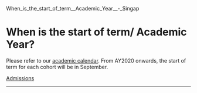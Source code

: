 When_is_the_start_of_term__Academic_Year__-_Singap



When is the start of term/ Academic Year?
=========================================

Please refer to our [academic calendar](/education/undergraduate/academic-calendar/overview/ay2024-onwards/). From AY2020 onwards, the start of term for each cohort will be in September.

[Admissions](https://www.sutd.edu.sg/tag/admissions/)

---

